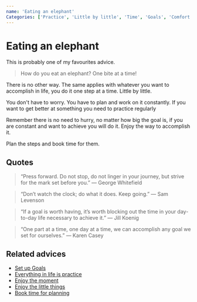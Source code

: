 ```yaml
---
name: 'Eating an elephant'
Categories: ['Practice', 'Little by little', 'Time', 'Goals', 'Comfort zone']
---
```

# Eating an elephant

This is probably one of my favourites advice.

> How do you eat an elephant? One bite at a time!

There is no other way. The same applies with whatever you want to accomplish in life, you do it one step at a time. Little by little.

You don't have to worry. You have to plan and work on it constantly. If you want to get better at something you need to practice regularly

Remember there is no need to hurry, no matter how big the goal is, if you are constant and want to achieve you will do it. Enjoy the way to accomplish it.

Plan the steps and book time for them.

## Quotes

> “Press forward. Do not stop, do not linger in your journey, but strive for the mark set before you.” — George Whitefield

> “Don’t watch the clock; do what it does. Keep going.” — Sam Levenson

> “If a goal is worth having, it’s worth blocking out the time in your day-to-day life necessary to achieve it.” — Jill Koenig

> “One part at a time, one day at a time, we can accomplish any goal we set for ourselves.” — Karen Casey

## Related advices

- [Set up Goals](../Set%20up%20Goals/index.md)
- [Everything in life is practice](../Everything%20in%20life%20is%20practice/index.md)
- [Enjoy the moment](../Enjoy%20the%20moment/index.md)
- [Enjoy the little things](../Enjoy%20the%20little%20things/index.md)
- [Book time for planning](../Book%20time%20for%20planning/index.md)
